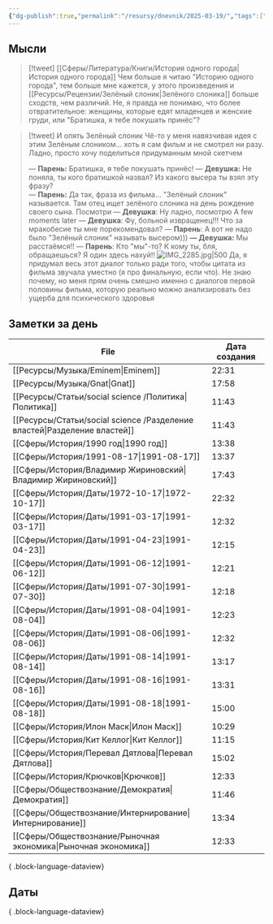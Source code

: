 ```yaml
---
{"dg-publish":true,"permalink":"/resursy/dnevnik/2025-03-19/","tags":["Ежедневнаязаметка"]}
---
```


## Мысли
> [!tweet] [[Сферы/Литература/Книги/История одного города\|История одного города]]
> Чем больше я читаю "Историю одного города", тем больше мне кажется, у этого произведения и [[Ресурсы/Рецензии/Зелёный слоник\|Зелёного слоника]] больше сходств, чем различий. Не, я правда не понимаю, что более отвратительное: женщины, которые едят младенцев и женские груди, или "Братишка, я тебе покушать принёс"?

> [!tweet] И опять Зелёный слоник
> Чё-то у меня навязчивая идея с этим Зелёным слоником... хоть я сам фильм и не смотрел ни разу. Ладно, просто хочу поделиться придуманным мной скетчем
> 
> — **Парень:** Братишка, я тебе покушать принёс!
> — **Девушка:** Не поняла, ты кого братишкой назвал? Из какого высера ты взял эту фразу?  
> — **Парень:** Да так, фраза из фильма... "Зелёный слоник" называется. Там отец ищет зелёного слоника на день рождение своего сына. Посмотри 
> — **Девушка**: Ну ладно, посмотрю
> A few moments later
> — **Девушка**: Фу, больной извращенец!!! Что за мракобесие ты мне порекомендовал?
> — **Парень**: А вот не надо было "Зелёный слоник" называть высером)))
> **— Девушка:** Мы расстаёмся!!
> — **Парень**: Кто "мы"-то? К кому ты, бля, обращаешься? Я один здесь нахуй!! 
> ![IMG_2285.jpg|500](/img/user/%D0%90%D1%80%D1%85%D0%B8%D0%B2/%D0%9A%D1%8D%D1%88/IMG_2285.jpg)
> Да, я придумал весь этот диалог только ради того, чтобы цитата из фильма звучала уместно (я про финальную, если что). Не знаю почему, но меня прям очень смешно именно с диалогов первой половины фильма, которую реально можно анализировать без ущерба для психического здоровья
## Заметки за день
| File                                                                         | Дата создания |
| ---------------------------------------------------------------------------- | ------------- |
| [[Ресурсы/Музыка/Eminem\|Eminem]]                                         | 22:31         |
| [[Ресурсы/Музыка/Gnat\|Gnat]]                                             | 17:58         |
| [[Ресурсы/Статьи/social science /Политика\|Политика]]                     | 11:43         |
| [[Ресурсы/Статьи/social science /Разделение властей\|Разделение властей]] | 11:43         |
| [[Сферы/История/1990 год\|1990 год]]                                      | 13:38         |
| [[Сферы/История/1991-08-17\|1991-08-17]]                                  | 13:37         |
| [[Сферы/История/Владимир Жириновский\|Владимир Жириновский]]              | 17:43         |
| [[Сферы/История/Даты/1972-10-17\|1972-10-17]]                             | 22:32         |
| [[Сферы/История/Даты/1991-03-17\|1991-03-17]]                             | 12:32         |
| [[Сферы/История/Даты/1991-04-23\|1991-04-23]]                             | 12:15         |
| [[Сферы/История/Даты/1991-06-12\|1991-06-12]]                             | 12:21         |
| [[Сферы/История/Даты/1991-07-30\|1991-07-30]]                             | 12:18         |
| [[Сферы/История/Даты/1991-08-04\|1991-08-04]]                             | 12:23         |
| [[Сферы/История/Даты/1991-08-06\|1991-08-06]]                             | 12:32         |
| [[Сферы/История/Даты/1991-08-14\|1991-08-14]]                             | 13:17         |
| [[Сферы/История/Даты/1991-08-16\|1991-08-16]]                             | 13:31         |
| [[Сферы/История/Даты/1991-08-18\|1991-08-18]]                             | 15:00         |
| [[Сферы/История/Илон Маск\|Илон Маск]]                                    | 10:29         |
| [[Сферы/История/Кит Келлог\|Кит Келлог]]                                  | 11:15         |
| [[Сферы/История/Перевал Дятлова\|Перевал Дятлова]]                        | 15:02         |
| [[Сферы/История/Крючков\|Крючков]]                                        | 12:33         |
| [[Сферы/Обществознание/Демократия\|Демократия]]                           | 11:46         |
| [[Сферы/Обществознание/Интернирование\|Интернирование]]                   | 13:34         |
| [[Сферы/Обществознание/Рыночная экономика\|Рыночная экономика]]           | 12:33         |

{ .block-language-dataview}
## Даты

{ .block-language-dataview}

